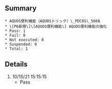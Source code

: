 ## Summary
	* AQUOS便利機能（AQUOSトリック）\_PDC0S\_5666
	* \[P6新規\]\[AQUOS便利機能\] AQUOS便利機能の強化
	* Pass: 1
	* Fail: 0
	* Not executed: 0
	* Suspended: 0
	* Total: 1
## Details
1. 10/15/21 15:15:15
	* Pass
